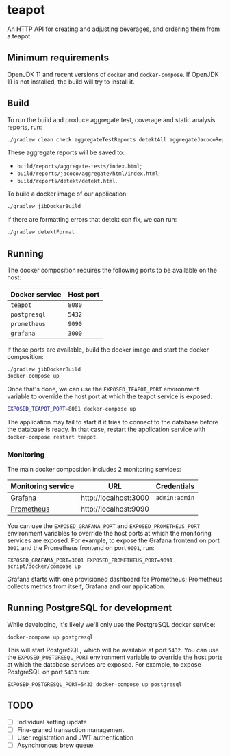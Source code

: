 # teapot

An HTTP API for creating and adjusting beverages, and ordering them from a teapot.


## Minimum requirements

OpenJDK 11 and recent versions of `docker` and `docker-compose`. If OpenJDK 11 is not installed, the build will try to install it.


## Build

To run the build and produce aggregate test, coverage and static analysis reports, run:

```sh
./gradlew clean check aggregateTestReports detektAll aggregateJacocoReport --info
```

These aggregate reports will be saved to:

* `build/reports/aggregate-tests/index.html`;
* `build/reports/jacoco/aggregate/html/index.html`;
* `build/reports/detekt/detekt.html`.

To build a docker image of our application:

```sh
./gradlew jibDockerBuild
```

If there are formatting errors that detekt can fix, we can run:

```sh
./gradlew detektFormat
```


## Running

The docker composition requires the following ports to be available on the host:

| Docker service  | Host port |
| --------------- | --------- |
| `teapot`        |  `8080`   |
| `postgresql`    |  `5432`   |
| `prometheus`    |  `9090`   |
| `grafana`       |  `3000`   |

If those ports are available, build the docker image and start the docker composition:

```sh
./gradlew jibDockerBuild
docker-compose up
```

Once that's done, we can use the `EXPOSED_TEAPOT_PORT` environment variable to override the host port at which the teapot service is exposed:

```sh
EXPOSED_TEAPOT_PORT=8081 docker-compose up
```

The application may fail to start if it tries to connect to the database before the database is ready. In that case, restart the application service with `docker-compose restart teapot`.


### Monitoring

The main docker composition includes 2 monitoring services:

| Monitoring service                      | URL                    | Credentials   |
| --------------------------------------- | ---------------------- | ------------- |
| [Grafana](https://grafana.com/)         | http://localhost:3000  | `admin:admin` |
| [Prometheus](https://prometheus.io/)    | http://localhost:9090  |               |

You can use the `EXPOSED_GRAFANA_PORT` and `EXPOSED_PROMETHEUS_PORT` environment variables to override the host ports at which the monitoring services are exposed. For example, to expose the Grafana frontend on port `3001` and the Prometheus frontend on port `9091`, run:

```
EXPOSED_GRAFANA_PORT=3001 EXPOSED_PROMETHEUS_PORT=9091 script/docker/compose up
```

Grafana starts with one provisioned dashboard for Prometheus; Prometheus collects metrics from itself, Grafana and our application.


## Running PostgreSQL for development

While developing, it's likely we'll only use the PostgreSQL docker service:

```
docker-compose up postgresql
```

This will start PostgreSQL, which will be available at port `5432`. You can use the `EXPOSED_POSTGRESQL_PORT` environment variable to override the host ports at which the database services are exposed. For example, to expose PostgreSQL on port `5433` run:

```
EXPOSED_POSTGRESQL_PORT=5433 docker-compose up postgresql
```


## TODO

* [ ] Individual setting update
* [ ] Fine-graned transaction management
* [ ] User registration and JWT authentication
* [ ] Asynchronous brew queue
